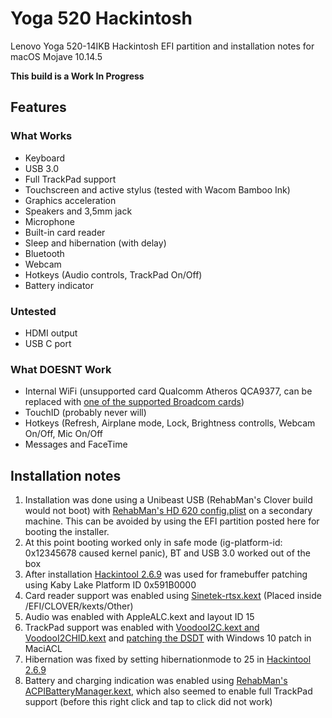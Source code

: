 # Yoga 520 Hackintosh
Lenovo Yoga 520-14IKB Hackintosh EFI partition and installation notes for macOS Mojave 10.14.5

**This build is a Work In Progress**

## Features
### What Works
- Keyboard
- USB 3.0
- Full TrackPad support
- Touchscreen and active stylus (tested with Wacom Bamboo Ink)
- Graphics acceleration
- Speakers and 3,5mm jack
- Microphone
- Built-in card reader
- Sleep and hibernation (with delay)
- Bluetooth
- Webcam
- Hotkeys (Audio controls, TrackPad On/Off)
- Battery indicator

### Untested
- HDMI output
- USB C port

### What DOESNT Work
- Internal WiFi (unsupported card Qualcomm Atheros QCA9377, can be replaced with [one of the supported Broadcom cards](https://www.tonymacx86.com/threads/broadcom-wifi-bluetooth-guide.242423/))
- TouchID (probably never will)
- Hotkeys (Refresh, Airplane mode, Lock, Brightness controlls, Webcam On/Off, Mic On/Off
- Messages and FaceTime

## Installation notes
1. Installation was done using a Unibeast USB (RehabMan's Clover build would not boot) with [RehabMan's HD 620 config.plist](https://github.com/RehabMan/OS-X-Clover-Laptop-Config/blob/master/config_HD615_620_630_640_650.plist) on a secondary machine. This can be avoided by using the EFI partition posted here for booting the installer.
2. At this point booting worked only in safe mode (ig-platform-id: 0x12345678 caused kernel panic), BT and USB 3.0 worked out of the box
3. After installation [Hackintool 2.6.9](https://www.tonymacx86.com/threads/release-hackintool-v2-6-9.254559/) was used for framebuffer patching using Kaby Lake Platform ID 0x591B0000
4. Card reader support was enabled using [Sinetek-rtsx.kext](https://github.com/sinetek/Sinetek-rtsx) (Placed inside /EFI/CLOVER/kexts/Other)
5. Audio was enabled with AppleALC.kext and layout ID 15
6. TrackPad support was enabled with [VoodooI2C.kext and VoodooI2CHID.kext](https://github.com/alexandred/VoodooI2C) and [patching the DSDT](https://voodooi2c.github.io/#Installation/Preparing%20your%20machine%20for%20VoodooI2C) with Windows 10 patch in MaciACL
7. Hibernation was fixed by setting hibernationmode to 25 in [Hackintool 2.6.9](https://www.tonymacx86.com/threads/release-hackintool-v2-6-9.254559/)
8. Battery and charging indication was enabled using [RehabMan's ACPIBatteryManager.kext](https://github.com/RehabMan/OS-X-ACPI-Battery-Driver), which also seemed to enable full TrackPad support (before this right click and tap to click did not work)
